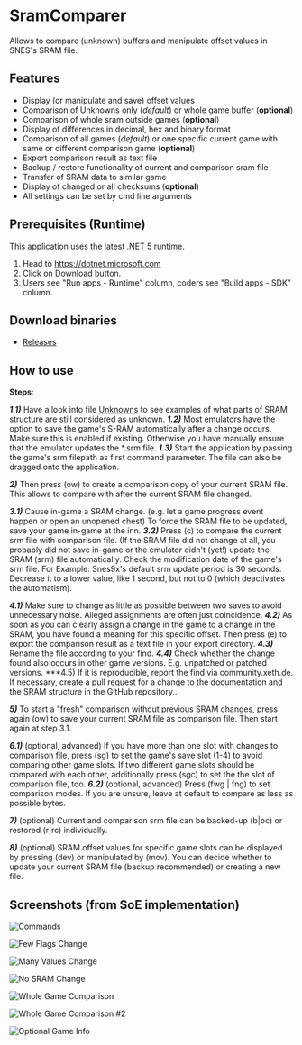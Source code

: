 # SramComparer
Allows to compare (unknown) buffers and manipulate offset values in SNES's SRAM file.

## Features
* Display (or manipulate and save) offset values
* Comparison of Unknowns only (*default*) or whole game buffer (**optional**)
* Comparison of whole sram outside games (**optional**)
* Display of differences in decimal, hex and binary format
* Comparison of all games (*default*) or one specific current game with same or different comparison game (**optional**)
* Export comparison result as text file
* Backup / restore functionality of current and comparison sram file
* Transfer of SRAM data to similar game 
* Display of changed or all checksums (**optional**)
* All settings can be set by cmd line arguments

## Prerequisites (Runtime)
This application uses the latest .NET 5 runtime.

1) Head to https://dotnet.microsoft.com
2) Click on Download button.
3) Users see "Run apps - Runtime" column, coders see "Build apps - SDK" column.

## Download binaries
* [Releases](http://xeth.de/Releases/SramComparer)

## How to use
**Steps**:

***1.1)*** Have a look into file [Unknowns](http://unknowns.xeth.de) to see examples of what parts of SRAM structure are still 
     considered as unknown.
***1.2)*** Most emulators have the option to save the game's S-RAM automatically after a change occurs. 
     Make sure this is enabled if existing. Otherwise you have manually ensure that the emulator updates 
     the *.srm file.
***1.3)*** Start the application by passing the game's srm filepath as first command parameter. The file can also be 
     dragged onto the application.

***2)***   Then press (ow) to create a comparison copy of your current SRAM file. This allows to compare with after the current SRAM file changed.

***3.1)*** Cause in-game a SRAM change. (e.g. let a game progress event happen or 
    open an unopened chest) To force the SRAM file to be updated, save your game in-game at the inn.
***3.2)*** Press (c) to compare the current srm file with comparison file. 
     (If the SRAM file did not change at all, you probably did not save in-game or the emulator didn't
     (yet!) update the SRAM (srm) file automatically. Check the modification date of the game's srm file.
     For Example: Snes9x's default srm update period is 30 seconds. Decrease it to a lower value, like 1 second,
     but not to 0 (which deactivates the automatism).  

***4.1)*** Make sure to change as little as possible between two saves to avoid unnecessary noise. Alleged assignments are often just coincidence.
***4.2)*** As soon as you can clearly assign a change in the game to a change in the SRAM, you have found a meaning for this specific offset. Then press (e) to export the comparison result as a text file in your export directory.
***4.3)*** Rename the file according to your find.
***4.4)*** Check whether the change found also occurs in other game versions. E.g. unpatched or patched versions.
***4.5) If it is reproducible, report the find via community.xeth.de. If necessary, create a pull request for a change to the documentation and the SRAM structure in the GitHub repository..

***5)***   To start a "fresh" comparison without previous SRAM changes, press again (ow) to save your current SRAM file 
     as comparison file. Then start again at step 3.1.

***6.1)*** (optional, advanced) If you have more than one slot with changes to comparison file, press (sg) to
     set the game's save slot (1-4) to avoid comparing other game slots. If two different game slots should be 
     compared with each other, additionally press (sgc) to set the the slot of comparison file, too.
***6.2)*** (optional, advanced) Press (fwg | fng) to set comparison modes. 
     If you are unsure, leave at default to compare as less as possible bytes.

***7)***   (optional) Current and comparison srm file can be backed-up (b|bc) or restored (r|rc) individually.

***8)***   (optional) SRAM offset values for specific game slots can be displayed by pressing (dev) or manipulated by (mov). You can decide whether to update your current SRAM file (backup recommended) or creating a new file.

## Screenshots (from SoE implementation)
![Commands](https://raw.githubusercontent.com/CleanCodeX/SramComparer.SoE/master/Meta/Cmd.png "Commands")

![Few Flags Change](https://raw.githubusercontent.com/CleanCodeX/SramComparer.SoE/master/Meta/FewFlagsChange.png "Few Flags Change")

![Many Values Change](https://raw.githubusercontent.com/CleanCodeX/SramComparer.SoE/master/Meta/ManyValuesChange.png "Many Values Change")

![No SRAM Change](https://raw.githubusercontent.com/CleanCodeX/SramComparer.SoE/master/Meta/NoChange.png "No SRAM Change")

![Whole Game Comparison](https://raw.githubusercontent.com/CleanCodeX/SramComparer.SoE/master/Meta/WholeGameComparison.png "Whole Game Comparison")

![Whole Game Comparison #2](https://raw.githubusercontent.com/CleanCodeX/SramComparer.SoE/master/Meta/WholeGameComparison2.png "Whole Game Comparison #2")

![Optional Game Info](https://raw.githubusercontent.com/CleanCodeX/SramComparer.SoE/master/Meta/OptionalGameInfo.png "Optional Game Info")
